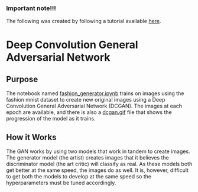 ### Important note!!!
The following was created by following a tutorial available [here](https://www.tensorflow.org/tutorials/generative/dcgan).
# Deep Convolution General Adversarial Network
## Purpose
The notebook named [fashion_generator.ipynb]() trains on images using the fashion mnist dataset to create new original images using a Deep Convolution General Adversarial Network (DCGAN). The images at each epoch are available, and there is also a [dcgan.gif]() file that shows the progression of the model as it trains.
## How it Works
The GAN works by using two models that work in tandem to create images. The generator model (the artist) creates images that it believes the discriminator model (the art critic) will classify as real. As these models both get better at the same speed, the images do as well. It is, however, difficult to get both the models to develop at the same speed so the hyperparameters must be tuned accordingly.
